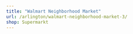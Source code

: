 ```yaml
---
title: "Walmart Neighborhood Market"
url: /arlington/walmart-neighborhood-market-3/
shop: Supermarkt
---
```

